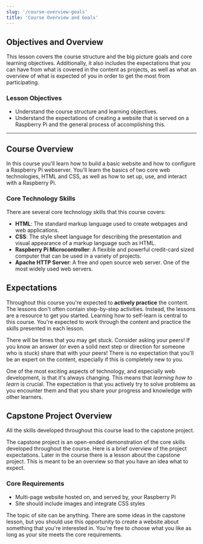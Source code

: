 ```yaml
---
slug: '/course-overview-goals'
title: 'Course Overview and Goals'
---
```


## Objectives and Overview

This lesson covers the course structure and the big picture goals and core learning objectives. Additionally, it also includes the expectations that you can have from what is covered in the content as projects, as well as what an overview of what is expected of you in order to get the most from participating.

### Lesson Objectives

- Understand the course structure and learning objectives.
- Understand the expectations of creating a website that is served on a Raspberry Pi and the general process of accomplishing this.

---

## Course Overview

In this course you'll learn how to build a basic website and how to configure a Raspberry Pi webserver. You'll learn the basics of two core web technologies, HTML and CSS, as well as how to set up, use, and interact with a Raspberry Pi.

### Core Technology Skills

There are several core technology skills that this course covers:

- **HTML**: The standard markup language used to create webpages and web applications.
- **CSS**: The style sheet language for describing the presentation and visual appearance of a markup language such as HTML.
- **Raspberry Pi Microcontroller**: A flexible and powerful credit-card sized computer that can be used in a variety of projects.
- **Apache HTTP Server**: A free and open source web server. One of the most widely used web servers.

## Expectations

Throughout this course you're expected to **actively practice** the content. The lessons don't often contain step-by-step activities. Instead, the lessons are a resource to get you started. Learning how to self-learn is central to this course. You're expected to work through the content and practice the skills presented in each lesson.

There will be times that you may get stuck. Consider asking your peers! If you know an answer (or even a solid next step or direction for someone who is stuck) share that with your peers! There is no expectation that you'll be an expert on the content, especially if this is completely new to you.

One of the most exciting aspects of technology, and especially web development, is that it's always changing. This means that _learning how to learn_ is crucial. The expectation is that you actively try to solve problems as you encounter them and that you share your progress and knowledge with other learners.

## Capstone Project Overview

All the skills developed throughout this course lead to the capstone project.

The capstone project is an open-ended demonstration of the core skills developed throughout the course. Here is a brief overview of the project expectations. Later in the course there is a lesson about the capstone project. This is meant to be an overview so that you have an idea what to expect.

### Core Requirements

- Multi-page website hosted on, and served by, your Raspberry Pi
- Site should include images and integrate CSS styles

The topic of site can be anything. There are some ideas in the capstone lesson, but you should use this opportunity to create a website about something that you're interested in. You're free to choose what you like as long as your site meets the core requirements.
